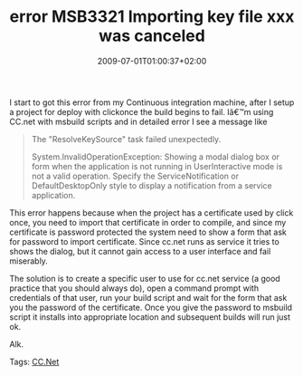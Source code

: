 ﻿---
title: "error MSB3321 Importing key file xxx was canceled"
description: ""
date: 2009-07-01T01:00:37+02:00
draft: false
tags: [Programming]
categories: [Programming]
---
I start to got this error from my Continuous integration machine, after I setup a project for deploy with clickonce the build begins to fail. Iâ€™m using CC.net with msbuild scripts and in detailed error I see a message like

> The "ResolveKeySource" task failed unexpectedly.
> 
> System.InvalidOperationException: Showing a modal dialog box or form when the application is not running in UserInteractive mode is not a valid operation. Specify the ServiceNotification or DefaultDesktopOnly style to display a notification from a service application.

This error happens because when the project has a certificate used by click once, you need to import that certificate in order to compile, and since my certificate is password protected the system need to show a form that ask for password to import certificate. Since cc.net runs as service it tries to shows the dialog, but it cannot gain access to a user interface and fail miserably.

The solution is to create a specific user to use for cc.net service (a good practice that you should always do), open a command prompt with credentials of that user, run your build script and wait for the form that ask you the password of the certificate. Once you give the password to msbuild script it installs into appropriate location and subsequent builds will run just ok.

Alk.

Tags: [CC.Net](http://technorati.com/tag/CC.Net)
